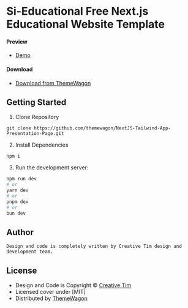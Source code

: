 # Si-Educational Free Next.js Educational Website Template
#### Preview

 - [Demo](https://themewagon.github.io/NextJS-Tailwind-App-Presentation-Page/)

#### Download
 - [Download from ThemeWagon](https://themewagon.com/themes/Si-educational)

## Getting Started

1. Clone Repository
```
git clone https://github.com/themewagon/NextJS-Tailwind-App-Presentation-Page.git
```
2. Install Dependencies
```
npm i
```
3. Run the development server:

```bash
npm run dev
# or
yarn dev
# or
pnpm dev
# or
bun dev
```

## Author 
```
Design and code is completely written by Creative Tim design and development team. 
```

## License

 - Design and Code is Copyright &copy; [Creative Tim](https://www.creative-tim.com/)
 - Licensed cover under [MIT]
 - Distributed by [ThemeWagon](https://themewagon.com)

